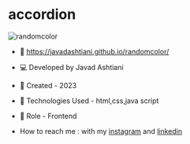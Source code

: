 # accordion
![randomcolor](https://github.com/javadashtiani/randomcolor/assets/134012615/20bf1613-f917-41eb-816b-55c0cb8e04b6)
- 🔗 https://javadashtiani.github.io/randomcolor/
- 💻 Developed by Javad Ashtiani
- 📆 Created - 2023
- 🔧 Technologies Used - html,css,java script
- 🧑‍ Role - Frontend

- How to reach me : with my [instagram](https://www.instagram.com/javadashtiani_web/) and [linkedin](https://www.linkedin.com/in/javadashtiani/)
